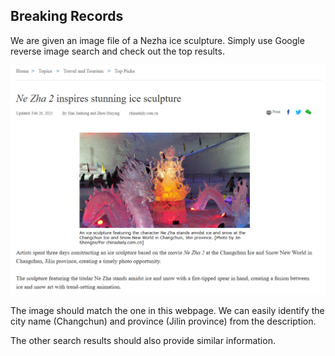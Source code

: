 
## Breaking Records

We are given an image file of a Nezha ice sculpture. Simply use Google reverse image search and check out the top results.

![Result](./image1.png)

The image should match the one in this webpage. We can easily identify the city name (Changchun) and province (Jilin province) from the description.

The other search results should also provide similar information.